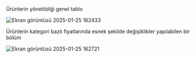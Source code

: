 Ürünlerin yönetildiği genel tablo

![Ekran görüntüsü 2025-01-25 162433](https://github.com/user-attachments/assets/cc138931-d5c7-4dbd-b329-2095a9eed58b)

Ürünlerin kategori bazlı fiyatlarında esnek şekilde değişiklikler yapılabilen bir bölüm

![Ekran görüntüsü 2025-01-25 162721](https://github.com/user-attachments/assets/aef12593-8da5-4cf5-be00-466569c3820e)
